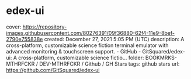 # edex-ui

cover: https://repository-images.githubusercontent.com/80276391/09f36880-62f4-11e9-8bef-2790e755838e
created: December 27, 2021 5:05 PM (UTC)
description: A cross-platform, customizable science fiction terminal emulator with advanced monitoring & touchscreen support. - GitHub - GitSquared/edex-ui: A cross-platform, customizable science fictio...
folder: BOOKMRKS-MTHRFCKR / DEV-MTHRFCKR / Github / GH Stars
tags: github stars
url: https://github.com/GitSquared/edex-ui